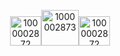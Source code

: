 <p align="center">
  <img width="50" height="47" alt="1000002872" src="https://github.com/user-attachments/assets/39844d55-4d1b-4352-a363-1d50ee300058" /><img width="60" height="57" alt="1000002873" src="https://github.com/user-attachments/assets/ba7d8f5a-54cb-43c3-af3e-6d8e316ec2ea" /><img width="50" height="47" alt="1000002872" src="https://github.com/user-attachments/assets/39844d55-4d1b-4352-a363-1d50ee300058" />
</p>
